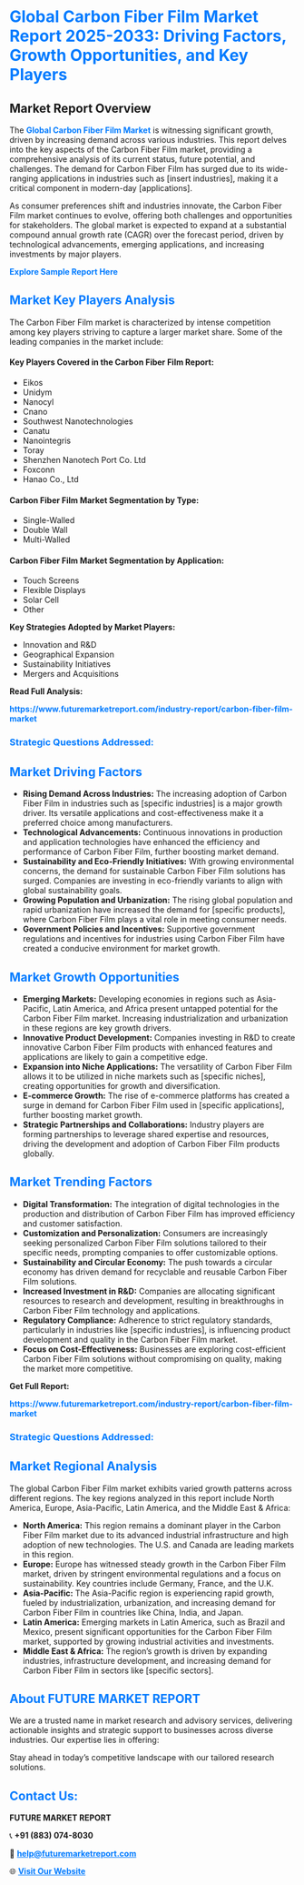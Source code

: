 <h1 style="color: #007BFF;">Global Carbon Fiber Film Market Report 2025-2033: Driving Factors, Growth Opportunities, and Key Players</h1>

<section id="overview">
<h2>Market Report Overview</h2>
<p>The <a href="https://www.futuremarketreport.com/industry-report/carbon-fiber-film-market" style="color: #007BFF; text-decoration: none;"><strong>Global Carbon Fiber Film Market</strong></a> is witnessing significant growth, driven by increasing demand across various industries. This report delves into the key aspects of the Carbon Fiber Film market, providing a comprehensive analysis of its current status, future potential, and challenges. The demand for Carbon Fiber Film has surged due to its wide-ranging applications in industries such as [insert industries], making it a critical component in modern-day [applications].</p>
<p>As consumer preferences shift and industries innovate, the Carbon Fiber Film market continues to evolve, offering both challenges and opportunities for stakeholders. The global market is expected to expand at a substantial compound annual growth rate (CAGR) over the forecast period, driven by technological advancements, emerging applications, and increasing investments by major players.</p>
</section>

<section id="overview">
<p><a href="https://www.futuremarketreport.com/request-sample/reportId=30706" style="color: #007BFF; text-decoration: none;"><strong>Explore Sample Report Here</strong></a></p>
</section>

<section id="key-players">
<h2 style="color: #007BFF;">Market Key Players Analysis</h2>
<p>The Carbon Fiber Film market is characterized by intense competition among key players striving to capture a larger market share. Some of the leading companies in the market include:</p>
<h4>Key Players Covered in the Carbon Fiber Film Report:</h4>
<ul><li>Eikos</li><li>Unidym</li><li>Nanocyl</li><li>Cnano</li><li>Southwest Nanotechnologies</li><li>Canatu</li><li>Nanointegris</li><li>Toray</li><li>Shenzhen Nanotech Port Co. Ltd</li><li>Foxconn</li><li>Hanao Co., Ltd</li></ul>
<h4>Carbon Fiber Film Market Segmentation by Type:</h4>
<ul><li>Single-Walled</li><li>Double Wall</li><li>Multi-Walled</li></ul>

<h4>Carbon Fiber Film Market Segmentation by Application:</h4>
<ul><li>Touch Screens</li><li>Flexible Displays</li><li>Solar Cell</li><li>Other</li></ul>
<p><strong>Key Strategies Adopted by Market Players:</strong></p>
<ul>
<li>Innovation and R&D</li>
<li>Geographical Expansion</li>
<li>Sustainability Initiatives</li>
<li>Mergers and Acquisitions</li>
</ul>
</section>

<section>
<p><strong>Read Full Analysis: </strong></p><a href="https://www.futuremarketreport.com/industry-report/carbon-fiber-film-market" style="color: #007BFF; text-decoration: none;"><strong>https://www.futuremarketreport.com/industry-report/carbon-fiber-film-market</strong></a>
<h3 style="color: #007BFF;">Strategic Questions Addressed:</h3>
</section>

<section id="driving-factors">
<h2 style="color: #007BFF;">Market Driving Factors</h2>
<ul>
<li><strong>Rising Demand Across Industries:</strong> The increasing adoption of Carbon Fiber Film in industries such as [specific industries] is a major growth driver. Its versatile applications and cost-effectiveness make it a preferred choice among manufacturers.</li>
<li><strong>Technological Advancements:</strong> Continuous innovations in production and application technologies have enhanced the efficiency and performance of Carbon Fiber Film, further boosting market demand.</li>
<li><strong>Sustainability and Eco-Friendly Initiatives:</strong> With growing environmental concerns, the demand for sustainable Carbon Fiber Film solutions has surged. Companies are investing in eco-friendly variants to align with global sustainability goals.</li>
<li><strong>Growing Population and Urbanization:</strong> The rising global population and rapid urbanization have increased the demand for [specific products], where Carbon Fiber Film plays a vital role in meeting consumer needs.</li>
<li><strong>Government Policies and Incentives:</strong> Supportive government regulations and incentives for industries using Carbon Fiber Film have created a conducive environment for market growth.</li>
</ul>
</section>

<section id="growth-opportunities">
<h2 style="color: #007BFF;">Market Growth Opportunities</h2>
<ul>
<li><strong>Emerging Markets:</strong> Developing economies in regions such as Asia-Pacific, Latin America, and Africa present untapped potential for the Carbon Fiber Film market. Increasing industrialization and urbanization in these regions are key growth drivers.</li>
<li><strong>Innovative Product Development:</strong> Companies investing in R&D to create innovative Carbon Fiber Film products with enhanced features and applications are likely to gain a competitive edge.</li>
<li><strong>Expansion into Niche Applications:</strong> The versatility of Carbon Fiber Film allows it to be utilized in niche markets such as [specific niches], creating opportunities for growth and diversification.</li>
<li><strong>E-commerce Growth:</strong> The rise of e-commerce platforms has created a surge in demand for Carbon Fiber Film used in [specific applications], further boosting market growth.</li>
<li><strong>Strategic Partnerships and Collaborations:</strong> Industry players are forming partnerships to leverage shared expertise and resources, driving the development and adoption of Carbon Fiber Film products globally.</li>
</ul>
</section>

<section id="trending-factors">
<h2 style="color: #007BFF;">Market Trending Factors</h2>
<ul>
<li><strong>Digital Transformation:</strong> The integration of digital technologies in the production and distribution of Carbon Fiber Film has improved efficiency and customer satisfaction.</li>
<li><strong>Customization and Personalization:</strong> Consumers are increasingly seeking personalized Carbon Fiber Film solutions tailored to their specific needs, prompting companies to offer customizable options.</li>
<li><strong>Sustainability and Circular Economy:</strong> The push towards a circular economy has driven demand for recyclable and reusable Carbon Fiber Film solutions.</li>
<li><strong>Increased Investment in R&D:</strong> Companies are allocating significant resources to research and development, resulting in breakthroughs in Carbon Fiber Film technology and applications.</li>
<li><strong>Regulatory Compliance:</strong> Adherence to strict regulatory standards, particularly in industries like [specific industries], is influencing product development and quality in the Carbon Fiber Film market.</li>
<li><strong>Focus on Cost-Effectiveness:</strong> Businesses are exploring cost-efficient Carbon Fiber Film solutions without compromising on quality, making the market more competitive.</li>
</ul>
</section>

<section>
<p><strong>Get Full Report: </strong></p><a href="https://www.futuremarketreport.com/industry-report/carbon-fiber-film-market" style="color: #007BFF; text-decoration: none;"><strong>https://www.futuremarketreport.com/industry-report/carbon-fiber-film-market</strong></a>
<h3 style="color: #007BFF;">Strategic Questions Addressed:</h3>
</section>


<section id="regional-analysis">
<h2 style="color: #007BFF;">Market Regional Analysis</h2>
<p>The global Carbon Fiber Film market exhibits varied growth patterns across different regions. The key regions analyzed in this report include North America, Europe, Asia-Pacific, Latin America, and the Middle East & Africa:</p>
<ul>
<li><strong>North America:</strong> This region remains a dominant player in the Carbon Fiber Film market due to its advanced industrial infrastructure and high adoption of new technologies. The U.S. and Canada are leading markets in this region.</li>
<li><strong>Europe:</strong> Europe has witnessed steady growth in the Carbon Fiber Film market, driven by stringent environmental regulations and a focus on sustainability. Key countries include Germany, France, and the U.K.</li>
<li><strong>Asia-Pacific:</strong> The Asia-Pacific region is experiencing rapid growth, fueled by industrialization, urbanization, and increasing demand for Carbon Fiber Film in countries like China, India, and Japan.</li>
<li><strong>Latin America:</strong> Emerging markets in Latin America, such as Brazil and Mexico, present significant opportunities for the Carbon Fiber Film market, supported by growing industrial activities and investments.</li>
<li><strong>Middle East & Africa:</strong> The region’s growth is driven by expanding industries, infrastructure development, and increasing demand for Carbon Fiber Film in sectors like [specific sectors].</li>
</ul>
</section>

<footer>
<h2 style="color: #007BFF;">About FUTURE MARKET REPORT</h2>
<p>We are a trusted name in market research and advisory services, delivering actionable insights and strategic support to businesses across diverse industries. Our expertise lies in offering:</p>

<p>Stay ahead in today’s competitive landscape with our tailored research solutions.</p>

<h2 style="color: #007BFF;">Contact Us:</h2>
<p><strong>FUTURE MARKET REPORT</strong></p>
<p>📞 <strong>+91 (883) 074-8030</strong></p>
<p>📧 <strong><a href="mailto:help@futuremarketreport.com" style="color: #007BFF;">help@futuremarketreport.com</a></strong></p>
<p>🌐 <strong><a href="https://www.futuremarketreport.com/" style="color: #007BFF;">Visit Our Website</a></strong></p>
</footer>